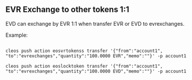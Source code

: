 ## EVR Exchange to other tokens 1:1

EVD can exchange by EVR 1:1 when transfer EVR or EVD to evrexchanges.

Example:

```

cleos push action eosvrtokenss transfer '{"from":"account1", "to":"evrexchanges","quantity":"100.0000 EVR","memo":""}' -p account1

cleos push action eoslocktoken transfer '{"from":"account1", "to":"evrexchanges","quantity":"100.0000 EVD","memo":""}' -p account1

```



